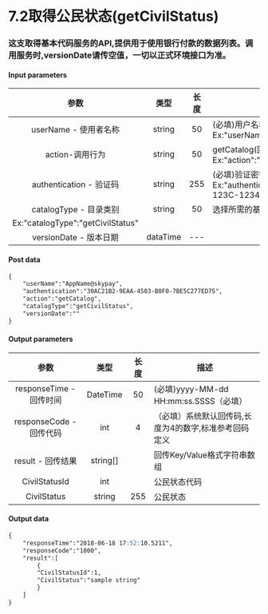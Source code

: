 # 7.2取得公民状态(getCivilStatus)
### 这支取得基本代码服务的API,提供用于使用银行付款的数据列表。调用服务时,versionDate请传空值，一切以正式环境接口为准。

#### Input parameters
| 参数                        |    类型     | 长度    |描述|
| :-------------------------: | :-----------: |:-----:|--------------------------------|   
|userName - 使用者名称|string|50|(必填)用户名称，SkyPay提供 - Ex:"userName":"AppName@skypay"|
|action-调用行为|string|50|getCatalog(固定参数值)- Ex:"action":"getCatalog"|
|authentication  - 验证码|string |255|(必填)验证密钥 - Ex:"authentication":"E1234567-123C-1234-123F-A12345670"|
|catalogType - 目录类别|string|50|选择所需的基础代码类别
Ex:"catalogType":"getCivilStatus"|
|versionDate - 版本日期|dataTime|---|


#### Post data

```md
{
	"userName":"AppName@skypay",
	"authentication":"30AC21B2-9EAA-4503-B0F0-7BE5C277ED75",
	"action":"getCatalog",
	"catalogType":"getCivilStatus",
	"versionDate":""
}
```

#### Output parameters
| 参数                        |    类型     | 长度    |描述|
| :-------------------------: | :-----------: |:-----:|--------------------------------|   
|responseTime - 回传时间|DateTime|50|(必填)yyyy-MM-dd HH:mm:ss.SSSS（必填）|
|responseCode - 回传代码|int|4|（必填）系统默认回传码,长度为4的数字,标准参考回码定义|
|result - 回传结果|string[]||回传Key/Value格式字符串数组|
|CivilStatusId|int||公民状态代码|
|CivilStatus|string|255|公民状态|

#### Output data
```md
{
    "responseTime":"2018-06-18 17:52:10.5211",
    "responseCode":"1000",
    "result":[
        {
        "CivilStatusId":1,
        "CivilStatus":"sample string"
        }
    ]
}
```